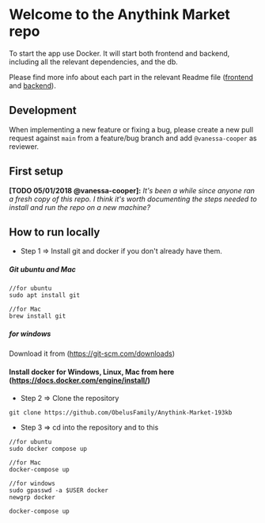 # Welcome to the Anythink Market repo

To start the app use Docker. It will start both frontend and backend, including all the relevant dependencies, and the db.

Please find more info about each part in the relevant Readme file ([frontend](frontend/readme.md) and [backend](backend/README.md)).

## Development

When implementing a new feature or fixing a bug, please create a new pull request against `main` from a feature/bug branch and add `@vanessa-cooper` as reviewer.

## First setup

**[TODO 05/01/2018 @vanessa-cooper]:** _It's been a while since anyone ran a fresh copy of this repo. I think it's worth documenting the steps needed to install and run the repo on a new machine?_


## How to run locally


- Step 1 => Install git and docker if you don't already have them.

##### Git ubuntu and Mac
```
//for ubuntu
sudo apt install git

//for Mac
brew install git
```
##### for windows
Download it from (https://git-scm.com/downloads)

#### Install docker for Windows, Linux, Mac from here (https://docs.docker.com/engine/install/)

- Step 2 => Clone the repository
```
git clone https://github.com/ObelusFamily/Anythink-Market-193kb
```

- Step 3 => cd into the repository and to this

```
//for ubuntu
sudo docker compose up

//for Mac
docker-compose up

//for windows
sudo gpasswd -a $USER docker
newgrp docker

docker-compose up
```
